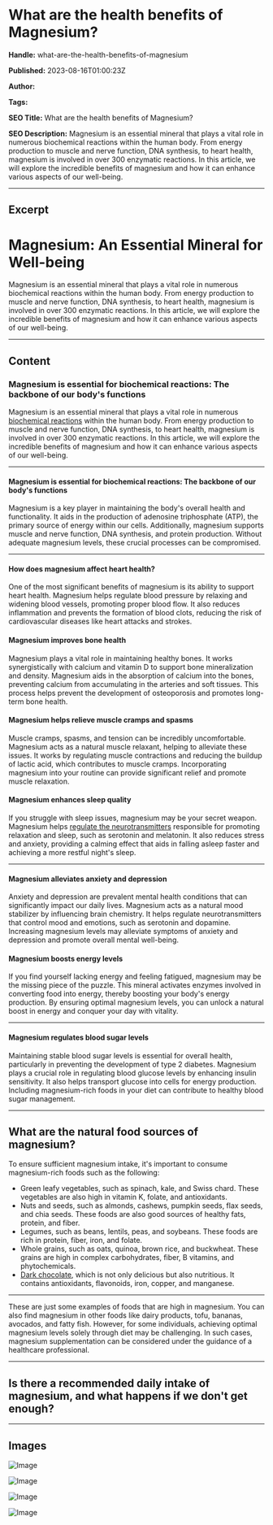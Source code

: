 # What are the health benefits of Magnesium?

**Handle:** what-are-the-health-benefits-of-magnesium

**Published:** 2023-08-16T01:00:23Z

**Author:**  

**Tags:** 

**SEO Title:** What are the health benefits of Magnesium?

**SEO Description:** Magnesium is an essential mineral that plays a vital role in numerous biochemical reactions within the human body. From energy production to muscle and nerve function, DNA synthesis, to heart health, magnesium is involved in over 300 enzymatic reactions. In this article, we will explore the incredible benefits of magnesium and how it can enhance various aspects of our well-being.

---

## Excerpt

# Magnesium: An Essential Mineral for Well-being

Magnesium is an essential mineral that plays a vital role in numerous biochemical reactions within the human body. From energy production to muscle and nerve function, DNA synthesis, to heart health, magnesium is involved in over 300 enzymatic reactions. In this article, we will explore the incredible benefits of magnesium and how it can enhance various aspects of our well-being.

---

## Content

### Magnesium is essential for biochemical reactions: The backbone of our body's functions

Magnesium is an essential mineral that plays a vital role in numerous [biochemical reactions](https://ods.od.nih.gov/factsheets/Magnesium-HealthProfessional/) within the human body. From energy production to muscle and nerve function, DNA synthesis, to heart health, magnesium is involved in over 300 enzymatic reactions. In this article, we will explore the incredible benefits of magnesium and how it can enhance various aspects of our well-being.

---

#### Magnesium is essential for biochemical reactions: The backbone of our body's functions

Magnesium is a key player in maintaining the body's overall health and functionality. It aids in the production of adenosine triphosphate (ATP), the primary source of energy within our cells. Additionally, magnesium supports muscle and nerve function, DNA synthesis, and protein production. Without adequate magnesium levels, these crucial processes can be compromised.

---

#### How does magnesium affect heart health?

One of the most significant benefits of magnesium is its ability to support heart health. Magnesium helps regulate blood pressure by relaxing and widening blood vessels, promoting proper blood flow. It also reduces inflammation and prevents the formation of blood clots, reducing the risk of cardiovascular diseases like heart attacks and strokes.

#### Magnesium improves bone health

Magnesium plays a vital role in maintaining healthy bones. It works synergistically with calcium and vitamin D to support bone mineralization and density. Magnesium aids in the absorption of calcium into the bones, preventing calcium from accumulating in the arteries and soft tissues. This process helps prevent the development of osteoporosis and promotes long-term bone health.

#### Magnesium helps relieve muscle cramps and spasms

Muscle cramps, spasms, and tension can be incredibly uncomfortable. Magnesium acts as a natural muscle relaxant, helping to alleviate these issues. It works by regulating muscle contractions and reducing the buildup of lactic acid, which contributes to muscle cramps. Incorporating magnesium into your routine can provide significant relief and promote muscle relaxation.

#### Magnesium enhances sleep quality

If you struggle with sleep issues, magnesium may be your secret weapon. Magnesium helps [regulate the neurotransmitters](https://www.vpa.com.au/blogs/supplements/zma6-recovery-boost-your-recovery) responsible for promoting relaxation and sleep, such as serotonin and melatonin. It also reduces stress and anxiety, providing a calming effect that aids in falling asleep faster and achieving a more restful night's sleep.

---

#### Magnesium alleviates anxiety and depression

Anxiety and depression are prevalent mental health conditions that can significantly impact our daily lives. Magnesium acts as a natural mood stabilizer by influencing brain chemistry. It helps regulate neurotransmitters that control mood and emotions, such as serotonin and dopamine. Increasing magnesium levels may alleviate symptoms of anxiety and depression and promote overall mental well-being.

#### Magnesium boosts energy levels

If you find yourself lacking energy and feeling fatigued, magnesium may be the missing piece of the puzzle. This mineral activates enzymes involved in converting food into energy, thereby boosting your body's energy production. By ensuring optimal magnesium levels, you can unlock a natural boost in energy and conquer your day with vitality.

---

#### Magnesium regulates blood sugar levels

Maintaining stable blood sugar levels is essential for overall health, particularly in preventing the development of type 2 diabetes. Magnesium plays a crucial role in regulating blood glucose levels by enhancing insulin sensitivity. It also helps transport glucose into cells for energy production. Including magnesium-rich foods in your diet can contribute to healthy blood sugar management.

---

## What are the natural food sources of magnesium?

To ensure sufficient magnesium intake, it's important to consume magnesium-rich foods such as the following:

- Green leafy vegetables, such as spinach, kale, and Swiss chard. These vegetables are also high in vitamin K, folate, and antioxidants.
- Nuts and seeds, such as almonds, cashews, pumpkin seeds, flax seeds, and chia seeds. These foods are also good sources of healthy fats, protein, and fiber.
- Legumes, such as beans, lentils, peas, and soybeans. These foods are rich in protein, fiber, iron, and folate.
- Whole grains, such as oats, quinoa, brown rice, and buckwheat. These grains are high in complex carbohydrates, fiber, B vitamins, and phytochemicals.
- [Dark chocolate](https://www.vpa.com.au/blogs/featured-articles/the-surprising-benefits-of-dark-chocolate-a-delicious-and-healthy-indulgence), which is not only delicious but also nutritious. It contains antioxidants, flavonoids, iron, copper, and manganese.

---

These are just some examples of foods that are high in magnesium. You can also find magnesium in other foods like dairy products, tofu, bananas, avocados, and fatty fish. However, for some individuals, achieving optimal magnesium levels solely through diet may be challenging. In such cases, magnesium supplementation can be considered under the guidance of a healthcare professional.

---

## Is there a recommended daily intake of magnesium, and what happens if we don't get enough?

---

## Images

![Image](undefined)

![Image](undefined)

![Image](undefined)

![Image](undefined)

